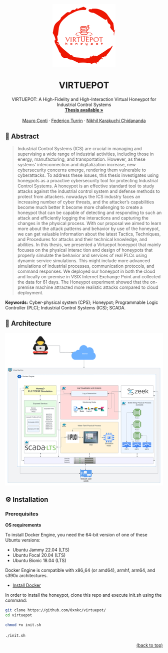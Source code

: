 <div id="top"></div>
<!-- PROJECT LOGO -->
<br />
<div align="center">
  <a href="https://github.com/Mhackiori/STIXnet">
    <img src="./doc/images/logo.png" alt="Logo" width="200" height="200">
  </a>

  <h1 align="center">VIRTUEPOT</h1>

  <p align="center">
    VIRTUEPOT: A High-Fidelity and High-Interaction Virtual Honeypot for Industrial Control Systems
    <br />
    <a href=""><strong>Thesis available »</strong></a>
    <br />
    <br />
    <a href="https://www.math.unipd.it/~conti/">Mauro Conti</a>
    ·
    <a href="https://www.math.unipd.it/~turrin/">Federico Turrin</a>
    ·
    <a href="https://www.linkedin.com/in/nikhilkc/">Nikhil Karakuchi Chidananda</a>
  </p>
</div>

<div id="abstract"></div>

## 📇 Abstract

>Industrial Control Systems (ICS) are crucial in managing and supervising a wide range of industrial activities, including those in energy, manufacturing, and transportation. However, as
these systems’ interconnection and digitalization increase, new cybersecurity concerns emerge, rendering them vulnerable to cyberattacks. To address these issues, this thesis investigates using honeypots as a proactive cybersecurity tool for protecting Industrial Control Systems. A honeypot is an effective standard tool to study attacks against the industrial control system
and defense methods to protect from attackers. nowadays the ICS industry faces an increasing number of cyber threats, and the attacker’s capabilities become much better It become more
challenging to create a honeypot that can be capable of detecting and responding to such an attack and efficiently logging the interactions and capturing the changes in the physical process. With our proposal we aimed to learn more about the attack patterns and behavior by use of the honeypot, we can get valuable Information about the latest Tactics, Techniques, and Procedures for attacks and their technical knowledge, and abilities. In this thesis, we presented a Virtuepot honeypot that mainly focuses on the physical interac tion and design of honeypots that properly simulate the behavior and services of real PLCs using dynamic service simulations. This might include more advanced simulations of industrial processes, communication protocols, and command responses. We deployed our honeypot in both the cloud and locally on-premise in VSIX Internet Exchange Point and collected the data for 61 days. The Honeypot experiment showed that the on-premise machine attracted more realistic attacks compared to cloud deployment.

<b>Keywords:</b> Cyber-physical system (CPS); Honeypot; Programmable Logic Controller (PLC); Industrial Control Systems (ICS); SCADA.




## 🧱 Architecture 
![Pipeline](./doc/images/VirtuePot.png "Pipeline")


## ⚙️ Installation

### Prerequisites

**OS requirements**

To install Docker Engine, you need the 64-bit version of one of these Ubuntu versions:

* Ubuntu Jammy 22.04 (LTS)
* Ubuntu Focal 20.04 (LTS)
* Ubuntu Bionic 18.04 (LTS)

Docker Engine is compatible with x86_64 (or amd64), armhf, arm64, and s390x architectures.

* [Install Docker](./doc/docker.md)

In order to install the honeypot, clone this repo and execute init.sh using the command:

```bash
git clone https://github.com/0xnkc/virtuepot/
cd virtuepot
```



```bash
chmod +x init.sh

./init.sh
```

<p align="right"><a href="#top">(back to top)</a></p>
